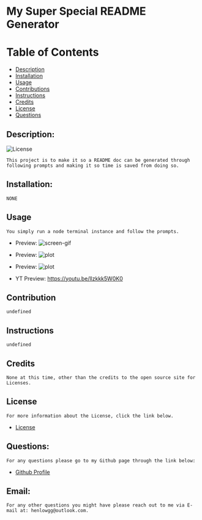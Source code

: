 
# My Super Special README Generator

# Table of Contents



- [Description](#description)
- [Installation](#installation)
- [Usage](#usage)
- [Contributions](#contributions)
- [Instructions](#instructions)
- [Credits](#credits)
- [License](#license)
- [Questions](#questions)

## Description:
![License](https://img.shields.io/badge/License-MIT-blue.svg "License Badge")

    This project is to make it so a README doc can be generated through following prompts and making it so time is saved from doing so.
## Installation:
    NONE

## Usage
    You simply run a node terminal instance and follow the prompts.
- Preview: ![screen-gif](.\Develop\images\readme-gif.gif)
- Preview: ![plot](.\Develop\images\readme-img1.png)
- Preview: ![plot](.\Develop\images\readme-img2.png)

- YT Preview: https://youtu.be/llzkkk5W0K0

## Contribution
    undefined

## Instructions
    undefined

## Credits
    None at this time, other than the credits to the open source site for Licenses.

## License
    For more information about the License, click the link below.

- [License](https://opensource.org/licenses/MIT)

## Questions:
    For any questions please go to my Github page through the link below:

- [Github Profile](https://github.com/henlowgg)

## Email:
    For any other questions you might have please reach out to me via E-mail at: henlowgg@outlook.com.
